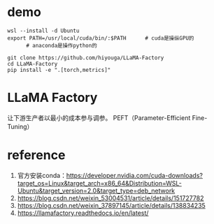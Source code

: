 
# demo
```
wsl --install -d Ubuntu
export PATH=/usr/local/cuda/bin/:$PATH      # cuda是操纵GPU的
      # anaconda是操作python的

git clone https://github.com/hiyouga/LLaMA-Factory 
cd LLaMA-Factory 
pip install -e ".[torch,metrics]"  
```



# LLaMA Factory

让下游生产者以最小的成本参与调参。
PEFT（Parameter-Efficient Fine-Tuning）


# reference

1. 官方安装conda：https://developer.nvidia.com/cuda-downloads?target_os=Linux&target_arch=x86_64&Distribution=WSL-Ubuntu&target_version=2.0&target_type=deb_network
2. https://blog.csdn.net/weixin_53004531/article/details/151727782
3. https://blog.csdn.net/weixin_37897145/article/details/138834235
4. https://llamafactory.readthedocs.io/en/latest/